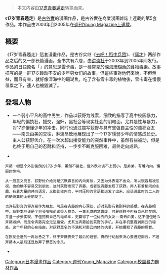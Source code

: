 > 本文内容由[17岁青春遁走](https://zh.wikipedia.org/wiki/17岁青春遁走)转换而来。


《**17岁青春遁走**》是[古谷實](../Page/古谷實.md "wikilink")的漫画作品，是古谷實在商業漫画雜誌上連載的第5套作品。本作品由2003年到2005年在[週刊Young Magazine上連載](../Page/週刊Young_Magazine.md "wikilink")。

## 概要

《17岁青春遁走》這套漫畫作品，是古谷实继《[去吧！稻中乒团](https://zh.wikipedia.org/wiki/去吧！稻中乒团 "wikilink")》、《[庸才](../Page/庸才.md "wikilink")》两部作品之后的又一部长篇漫画，全书共有六卷，由[讲谈社](../Page/讲谈社.md "wikilink")于2003年到2005年间发行。作品的日語原名「」的意思是[雪卡毒](https://zh.wikipedia.org/wiki/雪卡毒 "wikilink")，是一種常見於深海[珊瑚魚的食物毒素](https://zh.wikipedia.org/wiki/珊瑚魚 "wikilink")。故事描写的是一群17岁躁动不安的少年男女们的故事，但這些事對他們來說，不但無益，而且有害，就好像深海中的珊瑚魚，吃了含有雪卡毒的植物後，雪卡毒在慢慢積累之下，連人也被毀滅了。

## 登場人物

  -
    一个弱小平凡的高中男生，作品以荻野为线索，细致的描写了高中校园暴力，年轻的偏执狂，援交，强奸，黑社会等现实社会的阴暗面，尤其是性与暴力，对17岁懵懂少年的冲击，同时也通过描写荻野与具有坚强自主性的漂亮女友——南云由美的交往，淋漓尽致地展现出了一个17岁懦弱少年的情感成长史。主人公荻野优介，在一次次超出接受能力的突然事件中，虽然有些被动，但是也终于用自己的忍耐和坚持，一步步不断克服困难，最终走向成熟。

  -







    齊藤一樹是个外形俊朗的17岁少年，虽然不强壮，但外表决谈不上弱小。是弟弟，有着内向，懦弱的性格。

    从一般意义而言，荻野优介绝对是沉默寡言的内向男孩，又因为外表毫不出众，所以很容易被忽视，也的确不容易交到朋友，这时荻野发现了斉藤，或者说斉藤发现了荻野。两人有着相同的志趣，有着大量的共同语言，又都比较内向，平时压抑的言语都迸发了出来，应该说此时的二人的的确确算的上是朋友了。

    也许荻野真的将斉藤作为朋友，可是在斉藤的内心深处，却对荻野有着别样的感受。在斉藤眼中，荻野本应该是个只会唯唯诺诺受人欺负、一事无成的窝囊废，可是荻野不但有自己的梦想，并且一步步实现，不但拥有自己的电单车，更赢得了一位优秀的女友——南云由美，这不但但是令斉藤嫉妒，而是令斉藤完全无法接受。尤其当斉藤拾到荻野的手机，并在手机里看到南云的秘处，这个年轻的心在扭曲，对荻野莫名的不满和对南云肉体的执着，开始攫取了斉藤的理智。

    在损友金造的一再怂恿之下，终于斉藤丧失了最后的理智，真的行动起来决心要进犯南云，不過斉藤本人最后还是放弃了罪恶的念头。

  -




[Category:日本漫畫作品](https://zh.wikipedia.org/wiki/Category:日本漫畫作品 "wikilink") [Category:週刊Young_Magazine](https://zh.wikipedia.org/wiki/Category:週刊Young_Magazine "wikilink") [Category:校園暴力題材作品](https://zh.wikipedia.org/wiki/Category:校園暴力題材作品 "wikilink")